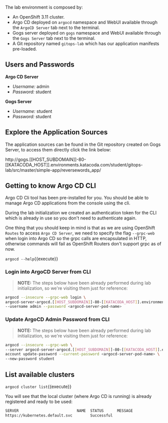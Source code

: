 The lab environment is composed by:

* An OpenShift 3.11 cluster.
* Argo CD deployed on `argocd` namespace and WebUI available through the `ArgoCD Server` tab next to the terminal.
* Gogs server deployed on `gogs` namespace and WebUI available through the `Gogs Server` tab next to the terminal.
* A Git repository named `gitops-lab` which has our application manifests pre-loaded.

## Users and Passwords

**Argo CD Server**

* _Username:_ admin
* _Password:_ student

**Gogs Server**

* _Username:_ student
* _Password:_ student

## Explore the Application Sources

The application sources can be found in the Git repository created on Gogs Server, to access them directly click the link below:

http://gogs.[[HOST_SUBDOMAIN]]-80-[[KATACODA_HOST]].environments.katacoda.com/student/gitops-lab/src/master/simple-app/reversewords_app/


## Getting to know Argo CD CLI

Argo CD Cli tool has been pre-installed for you. You should be able to manage Argo CD applications from the console using the cli.

During the lab initialization we created an authentication token for the CLI which is already in use so you don't need to authenticate again.

One thing that you should keep in mind is that as we are using OpenShift `Routes` to access `Argo CD Server`, we need to specify the flag `--grpc-web` when login into Argo CD so the grpc calls are encapsulated in HTTP, otherwise commands will fail as OpenShift Routers don't support grpc as of now.

``argocd --help``{{execute}}

### Login into ArgoCD Server from CLI

> **NOTE:** The steps below have been already performed during lab initialization, so we're visiting them just for reference:

~~~sh
argocd --insecure --grpc-web login \
argocd-server-argocd.[[HOST_SUBDOMAIN]]-80-[[KATACODA_HOST]].environments.katacoda.com:443 \
--username admin --password <argocd-server-pod-name>
~~~

### Update ArgoCD Admin Password from CLI

> **NOTE:** The steps below have been already performed during lab initialization, so we're visiting them just for reference:

~~~sh
argocd --insecure --grpc-web \
--server argocd-server-argocd.[[HOST_SUBDOMAIN]]-80-[[KATACODA_HOST]].environments.katacoda.com:443 \
account update-password --current-password <argocd-server-pod-name> \
--new-password student
~~~

## List available clusters

``argocd cluster list``{{execute}}

You will see that the local cluster (where Argo CD is running) is already registered and ready to be used:

```sh
SERVER                          NAME  STATUS      MESSAGE
https://kubernetes.default.svc        Successful  
```
